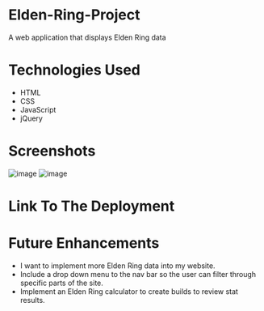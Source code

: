 # Elden-Ring-Project
A web application that displays Elden Ring data
# Technologies Used
- HTML
- CSS
- JavaScript
- jQuery
# Screenshots
![image](https://i.imgur.com/KtxAIH2.png)
![image](https://imgur.com/lW6KHje)
# Link To The Deployment
# Future Enhancements
- I want to implement more Elden Ring data into my website.
- Include a drop down menu to the nav bar so the user can filter through specific parts of the site.
- Implement an Elden Ring calculator to create builds to review stat results.